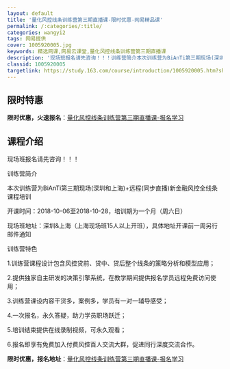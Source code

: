 ```yaml
---
layout: default
title: '量化风控线条训练营第三期直播课-限时优惠-网易精品课'
permalink: /:categories/:title/
categories: wangyi2
tags: 网易提供
cover: 1005920005.jpg
keywords: 精选网课,网易云课堂,量化风控线条训练营第三期直播课
description: '现场班报名请先咨询！！！训练营简介本次训练营为BiAnTi第三期现场(深圳和上海)+远程(同步直播)新金融风控全线条课程'
classid: 1005920005
targetlink: https://study.163.com/course/introduction/1005920005.htm?share=1&shareId=1025206652&utm_campaign=share&utm_medium=iphoneShare&utm_source=&utm_u=1025206652
---
```


## 限时特惠

**限时优惠，火速报名**：[量化风控线条训练营第三期直播课-报名学习](https://study.163.com/course/introduction/1005920005.htm?share=1&shareId=1025206652&utm_campaign=share&utm_medium=iphoneShare&utm_source=&utm_u=1025206652)

## 课程介绍

现场班报名请先咨询！！！



训练营简介



本次训练营为BiAnTi第三期现场(深圳和上海)+远程(同步直播)新金融风控全线条课程培训

开课时间：2018-10-06至2018-10-28，培训期为一个月（周六日）

现场班地址：深圳&上海（上海现场班15人以上开班），具体地址开课前一周另行邮件通知

 

训练营特色



1.训练营课程设计包含风控贷前、贷中、贷后整个线条的策略分析和模型应用；

2.提供独家自主研发的决策引擎系统，在教学期间提供报名学员远程免费访问使用；

3.训练营课设内容干货多，案例多，学员有一对一辅导感受；

4.一次报名，永久答疑，助力学员职场跃迁；

5.培训结束提供在线录制视频，可永久观看；

6.报名即享有免费加入付费风控百人交流大群，促进同行深度交流合作。

**限时优惠，报名地址**：[量化风控线条训练营第三期直播课-报名学习](https://study.163.com/course/introduction/1005920005.htm?share=1&shareId=1025206652&utm_campaign=share&utm_medium=iphoneShare&utm_source=&utm_u=1025206652)

